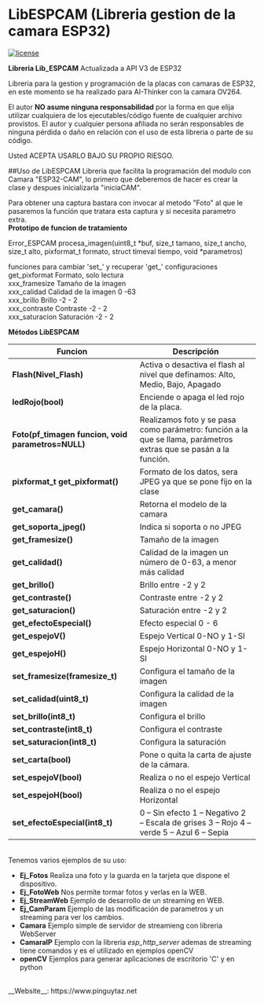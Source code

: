 # LibESPCAM (Libreria gestion de la camara ESP32)
[![license](https://www.pinguytaz.net/IMG_GITHUB/gplv3-with-text-84x42.png)](https://github.com/pinguytaz/Arduino-ESP32/blob/master/LICENSE)


__Libreria Lib_ESPCAM__
Actualizada a API V3 de ESP32  
  
Libreria para la gestion y programación de la placas con camaras de ESP32, en este momento se ha realizado para AI-Thinker con la camara OV264.  
  
  
El autor __NO asume ninguna responsabilidad__ por la forma en que elija utilizar cualquiera de los ejecutables/código fuente de cualquier archivo provistos. El autor y cualquier persona afiliada no serán responsables de ninguna pérdida o daño en relación con el uso de esta libreria o parte de su código.  
  
Usted ACEPTA USARLO BAJO SU PROPIO RIESGO.  
  
##Uso de LibESPCAM
Libreria que  facilita la programación del modulo con Camara "ESP32-CAM", lo primero que deberemos de hacer es crear la clase y despues inicializarla "iniciaCAM".  
  
Para obtener una captura bastara con invocar al metodo "Foto" al que le pasaremos la función que tratara esta captura y si necesita parametro extra.  
**Prototipo de funcion de tratamiento**  
  
Error_ESPCAM procesa_imagen(uint8_t *buf, size_t tamano, size_t ancho, size_t alto, pixformat_t formato, struct timeval tiempo, void *parametros)  
  
funciones para cambiar 'set_' y recuperar 'get_' configuraciones  
get_pixformat   Formato, solo lectura        
xxx_framesize    Tamaño de la imagen           
xxx_calidad      Calidad de la imagen 0 -63    
xxx_brillo       Brillo  -2 - 2                
xxx_contraste    Contraste -2 - 2              
xxx_saturacion   Saturación -2 - 2             
      

**Métodos LibESPCAM**  
  
|  Funcion|Descripción                                                                                                              |
|---------------------------------------------------|-------------------------------------------------------------------------------|
| **Flash(Nivel_Flash)**                            | Activa o desactiva el flash al nivel que definamos: Alto, Medio, Bajo, Apagado|
| **ledRojo(bool)**                                 | Enciende o apaga el led rojo de la placa.                                     |
| **Foto(pf_timagen funcion, void parametros=NULL)**| Realizamos foto y se pasa como parámetro: función a la que se llama, parámetros extras que se pasán a la función.|
| **pixformat_t get_pixformat()**                   | Formato de los datos,  sera JPEG ya que se pone fijo en la clase |
| **get_camara()**                                  | Retorna el modelo de la camara                                 |
| **get_soporta_jpeg()**                            | Indica si soporta o no JPEG                                    |
| **get_framesize()**                               | Tamaño de la imagen |
| **get_calidad()**                                 | Calidad de la imagen un número de 0-63, a menor más calidad |
| **get_brillo()**                                  | 	Brillo entre -2 y 2 |
| **get_contraste()**                               | Contraste entre -2 y 2 |
| **get_saturacion()**                              | Saturación entre -2 y 2 |
| **get_efectoEspecial()**                          | Efecto especial 0 - 6 |
| **get_espejoV()**                                 | Espejo Vertical 0-NO y 1-SI |
| **get_espejoH()**                                 | Espejo Horizontal 0-NO y 1-SI |
| **set_framesize(framesize_t)**                    | Configura el tamaño de la imagen |
| **set_calidad(uint8_t)**                          | Configura la calidad de la imagen |
| **set_brillo(int8_t)**                            | Configura el brillo |
| **set_contraste(int8_t)**                         | Configura el contraste |
| **set_saturacion(int8_t)**                        | Configura la saturación |
| **set_carta(bool)**                               | Pone o quita la carta de ajuste de la cámara. |
| **set_espejoV(bool)**                             | Realiza o no el espejo Vertical |
| **set_espejoH(bool)**                             | Realiza o no el espejo Horizontal |
| **set_efectoEspecial(int8_t)**                    | 0 – Sin efecto 1 – Negativo 2 – Escala de grises 3 – Rojo 4 – verde 5 – Azul 6 – Sepia |  
  
<BR>  
Tenemos varios ejemplos de su uso:  
  
- **Ej_Fotos** Realiza una foto y la guarda en la tarjeta que dispone el dispositivo.  
- **Ej_FotoWeb** Nos permite tormar fotos y verlas en la WEB.  
- **Ej_StreamWeb** Ejemplo de desarrollo de un streaming en WEB.  
- **Ej_CamParam** Ejemplo de las modificación de parametros y un streaming para ver los cambios.  
- **Camara** Ejemplo simple de servidor de streamieng con libreria WebServer  
- **CamaraIP** Ejemplo con la libreria *esp_http_server* ademas de streaming tiene comandos y es el utilizado en ejemplos openCV  
- **openCV** Ejemplos para generar aplicaciones de escritorio 'C' y en python  
  
<BR>  
__Website__: https://www.pinguytaz.net
